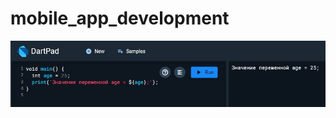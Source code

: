 # mobile_app_development
![](https://github.com/Derz65/mobile_app_development/raw/main/screenshot/1.jpg
)
